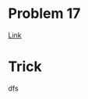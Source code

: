# Problem 17
[Link](https://leetcode.com/problems/letter-combinations-of-a-phone-number/description/)

# Trick
dfs
